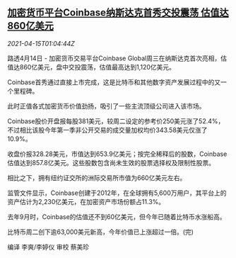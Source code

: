 <!--1618450264000-->
[加密货币平台Coinbase纳斯达克首秀交投震荡 估值达860亿美元](https://cn.reuters.com/article/coinbase-nasdaq-debut-0414-wedn-idCNKBS2C201X)
------

<div><i>2021-04-15T01:04:44Z</i></div><p>路透4月14日 - 加密货币交易平台Coinbase Global周三在纳斯达克首次亮相，估值达860亿美元，盘中交投震荡，估值最高达到1,120亿美元。</p><p>Coinbase首秀通过直接上市完成，这是比特币和其他数字资产发展过程中的又一个里程碑。</p><p>此时正值各式加密货币价值劲扬，吸引了一些主流顶级公司进入该市场。</p><p>Coinbase股价开盘报每股381美元，较周二设定的参考价250美元涨了52.4%，不过相比该股今年第一季非公开交易的成交量加权均价343.58美元仅涨了10.9%。</p><p>收盘价报328.28美元，市值达到653.9亿美元；按完全稀释后的股数，Coinbase估值达到857.8亿美元。这些股数包含尚未生效的股票选择权及限制性股票。</p><p>相比之下，拥有纽约证交所的洲际交易所市值为660亿美元左右。</p><p>监管文件显示，Coinbase创建于2012年，在全球拥有5,600万用户，其平台上的资产估计为2,230亿美元，在加密资产市场份额占11.3%。</p><p>去年9月时，Coinbase的估值还不到60亿美元，但今年已随着比特币水涨船高。</p><p>比特币周二创下逾63,000美元新高，今年价值已上涨超过一倍。(完)</p><p>编译 李爽/李婷仪 审校 蔡美珍</p>
